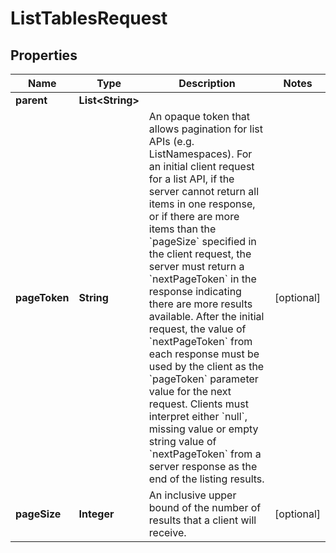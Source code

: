 

# ListTablesRequest


## Properties

| Name | Type | Description | Notes |
|------------ | ------------- | ------------- | -------------|
|**parent** | **List&lt;String&gt;** |  |  |
|**pageToken** | **String** | An opaque token that allows pagination for list APIs (e.g. ListNamespaces). For an initial client request for a list API, if the server cannot return all items in one response, or if there are more items than the &#x60;pageSize&#x60; specified in the client request, the server must return a &#x60;nextPageToken&#x60; in the response indicating there are more results available. After the initial request, the value of &#x60;nextPageToken&#x60; from each response must be used by the client as the &#x60;pageToken&#x60; parameter value for the next request. Clients must interpret either &#x60;null&#x60;, missing value or empty string value of &#x60;nextPageToken&#x60; from a server response as the end of the listing results. |  [optional] |
|**pageSize** | **Integer** | An inclusive upper bound of the number of results that a client will receive. |  [optional] |



